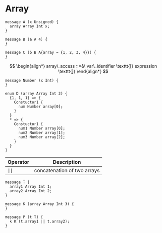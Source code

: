 # Array

```
message A (x Unsigned) {
  array Array Int x;
}

message B (a A 4) {
}

message C (b B A{array = {1, 2, 3, 4}}) {
}
```

$$
\begin{align*}
  array\_access ::=&\ var\_identifier \texttt{[} expression \texttt{]}
\end{align*}
$$

```
message Number (x Int) {
}

enum D (array Array Int 3) {
  {1, 1, 1} => {
    Constuctor1 {
      num Number array[0];
    }
  }
  * => {
    Constuctor1 {
      num1 Number array[0];
      num2 Number array[1];
      num3 Number array[2];
    }
  }
}
```
| Operator | Description                 |
|----------|-----------------------------|
| `\|\|`   | concatenation of two arrays |


```
message T {
  array1 Array Int 1;
  array2 Array Int 2;
}

message K (array Array Int 3) {
}

message P (t T) {
  k K (t.array1 || t.array2);
}
```